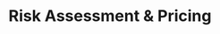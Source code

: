 ---
id: "risk-assessment"
title: "Risk Assessment & Pricing"
description: "Optimize insurance risk assessment and pricing using AI-powered analytics and predictive modeling."
industryId: "insurance"
tags:
  - "risk"
  - "pricing"
  - "analytics"
  - "modeling"
image: "https://images.unsplash.com/photo-1454165804606-c3d57bc86b40?auto=format&fit=crop&w=800&q=80"
features:
  - "Risk scoring"
  - "Predictive modeling"
  - "Dynamic pricing"
  - "Portfolio analysis"
  - "Market analysis"
  - "Competitive benchmarking"
components:
  - name: "Risk Analyzer"
    description: "Advanced risk assessment and scoring platform"
  - name: "Pricing Engine"
    description: "Dynamic pricing and optimization system"
  - name: "Portfolio Manager"
    description: "Portfolio risk analysis and management platform"
  - name: "Market Analyzer"
    description: "Market analysis and competitive intelligence system"
requirements:
  - "Historical claims data"
  - "Customer risk profiles"
  - "Market pricing data"
  - "Actuarial models"
  - "Competitive analysis data"
---